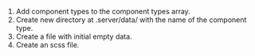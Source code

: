 1) Add component types to the component types array.
2) Create new directory at .server/data/ with the name of the component type.
3) Create a file with initial empty data.
4) Create an scss file.